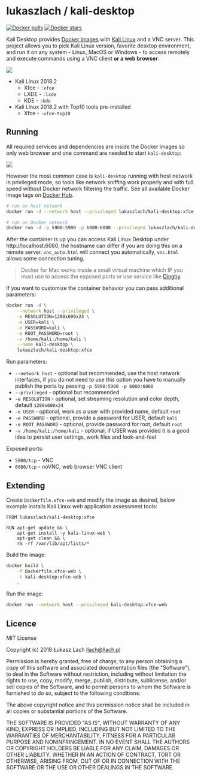 # lukaszlach / kali-desktop

[![Docker pulls](https://img.shields.io/docker/pulls/lukaszlach/kali-desktop.svg?label=docker+pulls)](https://hub.docker.com/r/lukaszlach/kali-desktop)
[![Docker stars](https://img.shields.io/docker/stars/lukaszlach/kali-desktop.svg?label=docker+stars)](https://hub.docker.com/r/lukaszlach/kali-desktop)

Kali Desktop provides [Docker images](https://hub.docker.com/r/lukaszlach/kali-desktop/) with [Kali Linux](https://www.kali.org/) and a VNC server. This project allows you to pick Kali Linux version, favorite desktop environment, and run it on any system - Linux, MacOS or Windows - to access remotely and execute commands using a VNC client **or a web browser**.

![](https://user-images.githubusercontent.com/5011490/44137821-0af8d0e8-a072-11e8-8962-cd21a1283a04.png)

* Kali Linux 2018.2
    * Xfce - `:xfce`
    * LXDE - `:lxde`
    * KDE - `:kde`
* Kali Linux 2018.2 with Top10 tools pre-installed
    * Xfce - `:xfce-top10`

## Running

All required services and dependencies are inside the Docker images so only web browser and one command are needed to start `kali-desktop`:

![](https://user-images.githubusercontent.com/5011490/44146922-0dff2d6c-a092-11e8-875a-2e2ba16dd0bd.gif)

However the most common case is  `kali-desktop` running with host network in privileged mode, so tools like network sniffing work properly and with full speed without Docker network filtering the traffic. See all available Docker image tags on [Docker Hub](https://hub.docker.com/r/lukaszlach/kali-desktop/tags/).

```bash
# run on host network
docker run -d --network host --privileged lukaszlach/kali-desktop:xfce

# run on Docker network
docker run -d -p 5900:5900 -p 6080:6080 --privileged lukaszlach/kali-desktop:xfce
```

After the container is up you can access Kali Linux Desktop under http://localhost:6080, the hostname can differ if you are doing this on a remote server. `vnc_auto.html` will connect you automatically, `vnc.html` allows some connection tuning.

> Docker for Mac works inside a small virtual machine which IP you must use to access the exposed ports or use service like [Dinghy](https://github.com/codekitchen/dinghy).

If you want to customize the container behavior you can pass additional parameters:

```bash
docker run -d \
    --network host --privileged \
    -e RESOLUTION=1280x600x24 \
    -e USER=kali \
    -e PASSWORD=kali \
    -e ROOT_PASSWORD=root \
    -v /home/kali:/home/kali \
    --name kali-desktop \
    lukaszlach/kali-desktop:xfce
```

Run parameters:

* `--network host` - optional but recommended, use the host network interfaces, if you do not need to use this option you have to manually publish the ports by passing `-p 5900:5900 -p 6080:6080`
* `--privileged` - optional but recommended
* `-e RESOLUTION` - optional, set streaming resolution and color depth, default `1280x600x24`
* `-e USER` - optional, work as a user with provided name, default `root`
* `-e PASSWORD` - optional, provide a password for USER, default `kali`
* `-e ROOT_PASSWORD` - optional, provide password for root, default `root`
* `-v /home/kali:/home/kali` - optional, if USER was provided it is a good idea to persist user settings, work files and look-and-feel

Exposed ports:

* `5900/tcp` - VNC
* `6080/tcp` - noVNC, web browser VNC client

## Extending

Create `Dockerfile.xfce-web` and modify the image as desired, below example installs Kali Linux web application assessment tools:

```
FROM lukaszlach/kali-desktop:xfce

RUN apt-get update && \
    apt-get install -y kali-linux-web \
    apt-get clean && \
    rm -rf /var/lib/apt/lists/*
```

Build the image:

```bash
docker build \
    -f Dockerfile.xfce-web \
    -t kali-desktop:xfce-web \
    .
```

Run the image:

```bash
docker run --network host --privileged kali-desktop:xfce-web
```

## Licence

MIT License

Copyright (c) 2018 Łukasz Lach <llach@llach.pl>

Permission is hereby granted, free of charge, to any person obtaining a copy
of this software and associated documentation files (the "Software"), to deal
in the Software without restriction, including without limitation the rights
to use, copy, modify, merge, publish, distribute, sublicense, and/or sell
copies of the Software, and to permit persons to whom the Software is
furnished to do so, subject to the following conditions:

The above copyright notice and this permission notice shall be included in all
copies or substantial portions of the Software.

THE SOFTWARE IS PROVIDED "AS IS", WITHOUT WARRANTY OF ANY KIND, EXPRESS OR
IMPLIED, INCLUDING BUT NOT LIMITED TO THE WARRANTIES OF MERCHANTABILITY,
FITNESS FOR A PARTICULAR PURPOSE AND NONINFRINGEMENT. IN NO EVENT SHALL THE
AUTHORS OR COPYRIGHT HOLDERS BE LIABLE FOR ANY CLAIM, DAMAGES OR OTHER
LIABILITY, WHETHER IN AN ACTION OF CONTRACT, TORT OR OTHERWISE, ARISING FROM,
OUT OF OR IN CONNECTION WITH THE SOFTWARE OR THE USE OR OTHER DEALINGS IN THE
SOFTWARE.